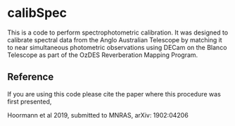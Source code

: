 # calibSpec
This is a code to perform spectrophotometric calibration.  It was designed to calibrate spectral data from the Anglo Australian Telescope by matching it to near simultaneous photometric observations using DECam on the Blanco Telescope as part of the OzDES Reverberation Mapping Program.



## Reference
If you are using this code please cite the paper where this procedure was first presented,

Hoormann et al 2019, submitted to MNRAS, arXiv: 1902:04206
